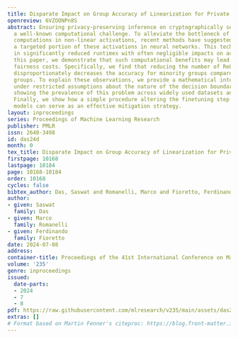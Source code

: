 ```yaml
---
title: Disparate Impact on Group Accuracy of Linearization for Private Inference
openreview: 6VZOONPn8S
abstract: Ensuring privacy-preserving inference on cryptographically secure data is
  a well-known computational challenge. To alleviate the bottleneck of costly cryptographic
  computations in non-linear activations, recent methods have suggested linearizing
  a targeted portion of these activations in neural networks. This technique results
  in significantly reduced runtimes with often negligible impacts on accuracy. In
  this paper, we demonstrate that such computational benefits may lead to increased
  fairness costs. Specifically, we find that reducing the number of ReLU activations
  disproportionately decreases the accuracy for minority groups compared to majority
  groups. To explain these observations, we provide a mathematical interpretation
  under restricted assumptions about the nature of the decision boundary, while also
  showing the prevalence of this problem across widely used datasets and architectures.
  Finally, we show how a simple procedure altering the finetuning step for linearized
  models can serve as an effective mitigation strategy.
layout: inproceedings
series: Proceedings of Machine Learning Research
publisher: PMLR
issn: 2640-3498
id: das24d
month: 0
tex_title: Disparate Impact on Group Accuracy of Linearization for Private Inference
firstpage: 10168
lastpage: 10184
page: 10168-10184
order: 10168
cycles: false
bibtex_author: Das, Saswat and Romanelli, Marco and Fioretto, Ferdinando
author:
- given: Saswat
  family: Das
- given: Marco
  family: Romanelli
- given: Ferdinando
  family: Fioretto
date: 2024-07-08
address:
container-title: Proceedings of the 41st International Conference on Machine Learning
volume: '235'
genre: inproceedings
issued:
  date-parts:
  - 2024
  - 7
  - 8
pdf: https://raw.githubusercontent.com/mlresearch/v235/main/assets/das24d/das24d.pdf
extras: []
# Format based on Martin Fenner's citeproc: https://blog.front-matter.io/posts/citeproc-yaml-for-bibliographies/
---
```

